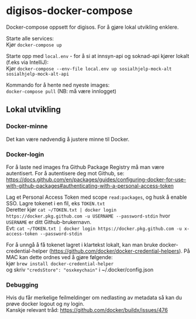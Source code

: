 # digisos-docker-compose
Docker-compose oppsett for digisos. For å gjøre lokal utvikling enklere.

Starte alle services:\
Kjør `docker-compose up`

Starte opp med `local.env` - for å si at innsyn-api og soknad-api kjører lokalt (f.eks via IntelliJ):\
Kjør `docker-compose --env-file local.env up sosialhjelp-mock-alt sosialhjelp-mock-alt-api`

Kommando for å hente ned nyeste images: \
`docker-compose pull`
(NB: må være innlogget)

## Lokal utvikling
### Docker-minne
Det kan være nødvendig å justere minne til Docker.

### Docker-login
For å laste ned images fra Github Package Registry må man være autentisert. For å autentisere deg mot Github, se:\
https://docs.github.com/en/packages/guides/configuring-docker-for-use-with-github-packages#authenticating-with-a-personal-access-token

Lag et Personal Access Token med scope `read:packages`, og husk å enable SSO. Lagre tokenet i en fil, eks `TOKEN.txt`\
Deretter kjør `cat ~/TOKEN.txt | docker login https://docker.pkg.github.com -u USERNAME --password-stdin` hvor `USERNAME` er ditt Github-brukernavn.\
Evt: `cat ~/TOKEN.txt | docker login https://docker.pkg.github.com -u x-access-token --password-stdin`

For å unngå å få tokenet lagret i klartekst lokalt, kan man bruke docker-credential-helper (https://github.com/docker/docker-credential-helpers). På MAC kan dette ordnes ved å gjøre følgende: \
kjør `brew install docker-credential-helper` \
og skriv `"credsStore": "osxkeychain"` i ~/.docker/config.json

### Debugging
Hvis du får merkelige feilmeldinger om nedlasting av metadata så kan du prøve docker logout og ny login.\
Kanskje relevant tråd: https://github.com/docker/buildx/issues/476
